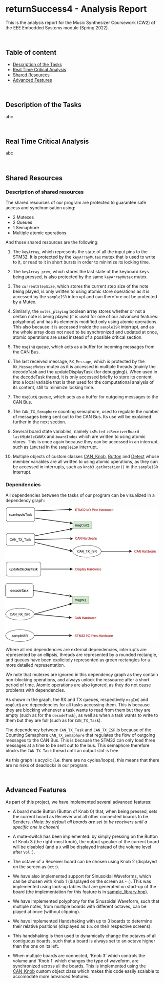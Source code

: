 # returnSuccess4 - Analysis Report

This is the analysis report for the Music Synthesizer Coursework (CW2) of the EEE Embedded Systems module (Spring 2022).

</br>

## Table of content

* [Description of the Tasks](./README.md#description-of-the-tasks)
* [Real Time Critical Analysis](./README.md#real-time-critical-analysis)
* [Shared Resources](./README.md#shared-resources)
* [Advanced Features](./README.md#advanced-features)

</br>

## Description of the Tasks

abc

</br>

## Real Time Critical Analysis

abc

</br>

## Shared Resources

### Description of shared resources

The shared resources of our program are protected to guarantee safe access and synchronisation using:
 * 2 Mutexes
 * 2 Queues
 * 1 Semaphore
 * Multiple atomic operations

And those shared resources are the following:

1. The `keyArray`, which represents the state of all the input pins to the STM32. It is protected by the `keyArrayMutex` mutex that is used to write to it, or read to it in short bursts in order to minimize its locking time.

1. The `keyArray_prev`, which stores the last state of the keyboard keys being pressed, is also protected by the same `keyArrayMutex` mutex.

1. The `currentStepSize`, which stores the current step size of the note being played, is only written to using atomic store operations as it is accessed by the `sampleISR` interrupt and can therefore not be protected by a Mutex.

1. Similarly, the `notes_playing` boolean array stores whether or not a certain note is being played (it is used for one of our advanced features: polyphony) and has its elements modified only using atomic operations. This also because it is accessed inside the `sampleISR` interrupt, and as the whole array does not need to be synchronized and updated at once, atomic operations are used instead of a possible critical section.

1. The `msgInQ` queue, which acts as a buffer for incoming messages from the CAN Bus.

1. The last received message, `RX_Message`, which is protected by the `RX_MessageMutex` mutex as it is accessed in multiple threads (mainly the decodeTask and the updateDisplayTask (for debugging)). When used in the decodeTask thread, it is only accessed briefly to store its content into a local variable that is then used for the computational analysis of its content, still to minimize locking time.

1. The `msgOutQ` queue, which acts as a buffer for outgoing messages to the CAN Bus.

1. The `CAN_TX_Semaphore` counting semaphore, used to regulate the number of messages being sent out to the CAN Bus. Its use will be explained further in the next section.

1. Several board state variables, namely `isMuted` `isReceiverBoard` `lastMiddleCANRX` and `boardIndex` which are written to using atomic stores. This is once again because they can be accessed in an interrupt, such as `isMuted` in the `sampleISR` interrupt.

1. Multiple objects of custom classes [CAN_Knob](./lib/Knob/can_knob.hpp), [Button](./lib/Button/button.hpp) and [Detect](./lib/Detect/detect.hpp) whose member variables are all written to using atomic operations, as they can be accessed in interrupts, such as `knob3.getRotation()` in the `sampleISR` interrupt.

### Dependencies

All dependencies between the tasks of our program can be visualized in a dependency graph:

<img src="./dependency_graph.jpg" alt="Dependency Graph" width="500"/>

Where all red dependencies are external dependencies, interrupts are represented by an ellipsis, threads are represented by a rounded rectangle, and queues have been explicitely represented as green rectangles for a more detailed representation.

We note that mutexes are ignored in this dependency graph as they contain non-blocking operations, and always unlock the ressource after a short period of time. Atomic operations are also ignored, as they do not cause problems with dependencies.

As shown in the graph, the RX and TX queues, respectively `msgInQ` and `msgOutQ` are dependencies for all tasks accessing them. This is because they are blocking whenever a task wants to read from them but they are empty (such as for the `decodeTask`), as well as when a task wants to write to them but they are full (such as for `CAN_TX_Task`).

The dependency between `CAN_TX_Task` and `CAN_TX_ISR` is because of the Counting Semaphore `CAN_TX_Semaphore` that regulates the flow of outgoing messages to the CAN Bus. This is because the STM32 can only load three messages at a time to be sent out to the bus. This semaphore therefore blocks the `CAN_TX_Task` thread until an output slot is free.

As this graph is acyclic (i.e. there are no cycles/loops), this means that there are no risks of deadlocks in our program.

</br>

## Advanced Features

As part of this project, we have implemented several advanced features:

* A board mode Button (Button of Knob 0) that, when being pressed, sets the current board as Receiver and all other connected boards to be Senders. (*Note: by default all boards are set to be receivers until a specific one is chosen*)

* A mute-switch has been implemented: by simply pressing on the Button of Knob 3 (the right-most knob), the output speaker of the current board will be disabled (and a `X` will be displayed instead of the volume level after `Vol:`).

* The octave of a Receiver board can be chosen using Knob 2 (displayed on the screen as `Oct:`).

* We have also implemented support for Sinusoidal Waveforms, which can be chosen with Knob 1 (displayed on the screen as `~:`). This was implemented using look-up tables that are generated on start-up of the board (the implementation for this feature is in [sample_library.hpp](./lib/SampleLibrary/sample_library.hpp)).

* We have implemented polyphony for the Sinusoidal Waveform, such that multiple notes, from multiple boards with different octaves, can be played at once (without clipping).

* We have implemented Handshaking with up to 3 boards to determine their relative positions (displayed as `Idx` on their respective screens).

* This handshaking is then used to dynamically change the octaves of all contiguous boards, such that a board is always set to an octave higher than the one on its left.

* When multiple boards are connected, 'Knob 3' which controls the volume and 'Knob 1' which changes the type of waveform, are synchronized across all the boards. This is implemented using the [CAN_Knob](./lib/Knob/can_knob.hpp) custom object class which makes this code easily scalable to accomodate more advanced features.

